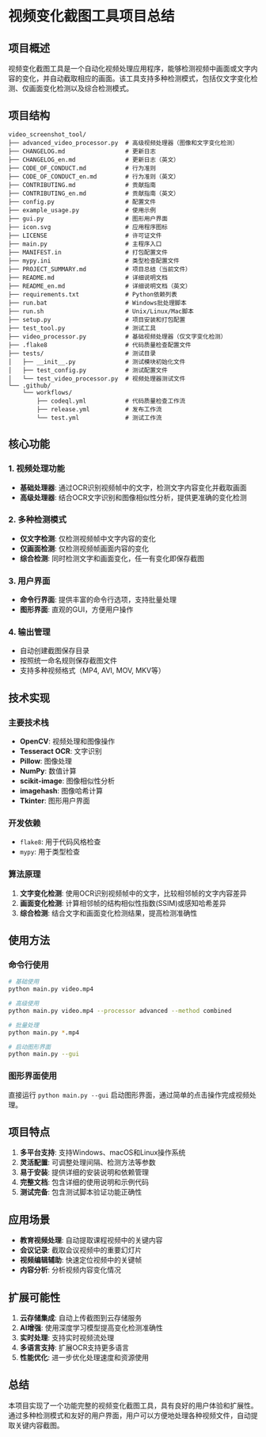 # 视频变化截图工具项目总结

## 项目概述

视频变化截图工具是一个自动化视频处理应用程序，能够检测视频中画面或文字内容的变化，并自动截取相应的画面。该工具支持多种检测模式，包括仅文字变化检测、仅画面变化检测以及综合检测模式。

## 项目结构

```
video_screenshot_tool/
├── advanced_video_processor.py  # 高级视频处理器（图像和文字变化检测）
├── CHANGELOG.md                 # 更新日志
├── CHANGELOG_en.md              # 更新日志（英文）
├── CODE_OF_CONDUCT.md           # 行为准则
├── CODE_OF_CONDUCT_en.md        # 行为准则（英文）
├── CONTRIBUTING.md              # 贡献指南
├── CONTRIBUTING_en.md           # 贡献指南（英文）
├── config.py                    # 配置文件
├── example_usage.py             # 使用示例
├── gui.py                       # 图形用户界面
├── icon.svg                     # 应用程序图标
├── LICENSE                      # 许可证文件
├── main.py                      # 主程序入口
├── MANIFEST.in                  # 打包配置文件
├── mypy.ini                     # 类型检查配置文件
├── PROJECT_SUMMARY.md           # 项目总结（当前文件）
├── README.md                    # 详细说明文档
├── README_en.md                 # 详细说明文档（英文）
├── requirements.txt             # Python依赖列表
├── run.bat                      # Windows批处理脚本
├── run.sh                       # Unix/Linux/Mac脚本
├── setup.py                     # 项目安装和打包配置
├── test_tool.py                 # 测试工具
├── video_processor.py           # 基础视频处理器（仅文字变化检测）
├── .flake8                      # 代码质量检查配置文件
├── tests/                       # 测试目录
│   ├── __init__.py              # 测试模块初始化文件
│   ├── test_config.py           # 测试配置文件
│   └── test_video_processor.py  # 视频处理器测试文件
└── .github/
    └── workflows/
        ├── codeql.yml           # 代码质量检查工作流
        ├── release.yml          # 发布工作流
        └── test.yml             # 测试工作流
```

## 核心功能

### 1. 视频处理功能
- **基础处理器**: 通过OCR识别视频帧中的文字，检测文字内容变化并截取画面
- **高级处理器**: 结合OCR文字识别和图像相似性分析，提供更准确的变化检测

### 2. 多种检测模式
- **仅文字检测**: 仅检测视频帧中文字内容的变化
- **仅画面检测**: 仅检测视频帧画面内容的变化
- **综合检测**: 同时检测文字和画面变化，任一有变化即保存截图

### 3. 用户界面
- **命令行界面**: 提供丰富的命令行选项，支持批量处理
- **图形界面**: 直观的GUI，方便用户操作

### 4. 输出管理
- 自动创建截图保存目录
- 按照统一命名规则保存截图文件
- 支持多种视频格式（MP4, AVI, MOV, MKV等）

## 技术实现

### 主要技术栈
- **OpenCV**: 视频处理和图像操作
- **Tesseract OCR**: 文字识别
- **Pillow**: 图像处理
- **NumPy**: 数值计算
- **scikit-image**: 图像相似性分析
- **imagehash**: 图像哈希计算
- **Tkinter**: 图形用户界面

### 开发依赖

- `flake8`: 用于代码风格检查
- `mypy`: 用于类型检查

### 算法原理
1. **文字变化检测**: 使用OCR识别视频帧中的文字，比较相邻帧的文字内容差异
2. **画面变化检测**: 计算相邻帧的结构相似性指数(SSIM)或感知哈希差异
3. **综合检测**: 结合文字和画面变化检测结果，提高检测准确性

## 使用方法

### 命令行使用
```bash
# 基础使用
python main.py video.mp4

# 高级使用
python main.py video.mp4 --processor advanced --method combined

# 批量处理
python main.py *.mp4

# 启动图形界面
python main.py --gui
```

### 图形界面使用
直接运行 `python main.py --gui` 启动图形界面，通过简单的点击操作完成视频处理。

## 项目特点

1. **多平台支持**: 支持Windows、macOS和Linux操作系统
2. **灵活配置**: 可调整处理间隔、检测方法等参数
3. **易于安装**: 提供详细的安装说明和依赖管理
4. **完整文档**: 包含详细的使用说明和示例代码
5. **测试完备**: 包含测试脚本验证功能正确性

## 应用场景

- **教育视频处理**: 自动提取课程视频中的关键内容
- **会议记录**: 截取会议视频中的重要幻灯片
- **视频编辑辅助**: 快速定位视频中的关键帧
- **内容分析**: 分析视频内容变化情况

## 扩展可能性

1. **云存储集成**: 自动上传截图到云存储服务
2. **AI增强**: 使用深度学习模型提高变化检测准确性
3. **实时处理**: 支持实时视频流处理
4. **多语言支持**: 扩展OCR支持更多语言
5. **性能优化**: 进一步优化处理速度和资源使用

## 总结

本项目实现了一个功能完整的视频变化截图工具，具有良好的用户体验和扩展性。通过多种检测模式和友好的用户界面，用户可以方便地处理各种视频文件，自动提取关键内容截图。